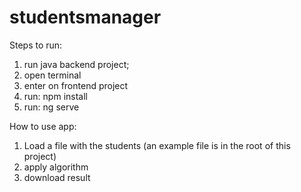 # studentsmanager

Steps to run:
1. run java backend project;
2. open terminal
3. enter on frontend project
4. run: npm install
5. run: ng serve

How to use app:
1. Load a file with the students (an example file is in the root of this project)
2. apply algorithm
3. download result
